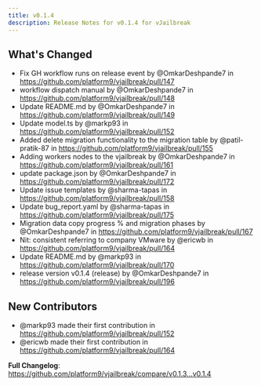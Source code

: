 ```yaml
---
title: v0.1.4
description: Release Notes for v0.1.4 for vJailbreak
---
```


## What's Changed
* Fix GH workflow runs on release event by @OmkarDeshpande7 in https://github.com/platform9/vjailbreak/pull/147
* workflow dispatch manual by @OmkarDeshpande7 in https://github.com/platform9/vjailbreak/pull/148
* Update README.md by @OmkarDeshpande7 in https://github.com/platform9/vjailbreak/pull/149
* Update model.ts by @markp93 in https://github.com/platform9/vjailbreak/pull/152
* Added delete migration functionality to the migration table by @patil-pratik-87 in https://github.com/platform9/vjailbreak/pull/155
* Adding workers nodes to the vjailbreak by @OmkarDeshpande7 in https://github.com/platform9/vjailbreak/pull/161
* update package.json by @OmkarDeshpande7 in https://github.com/platform9/vjailbreak/pull/172
* Update issue templates by @sharma-tapas in https://github.com/platform9/vjailbreak/pull/158
* Update bug_report.yaml by @sharma-tapas in https://github.com/platform9/vjailbreak/pull/175
* Migration data copy progress % and migration phases by @OmkarDeshpande7 in https://github.com/platform9/vjailbreak/pull/167
* Nit: consistent referring to company VMware by @ericwb in https://github.com/platform9/vjailbreak/pull/164
* Update README.md by @markp93 in https://github.com/platform9/vjailbreak/pull/170
* release version v0.1.4 (release) by @OmkarDeshpande7 in https://github.com/platform9/vjailbreak/pull/196

## New Contributors
* @markp93 made their first contribution in https://github.com/platform9/vjailbreak/pull/152
* @ericwb made their first contribution in https://github.com/platform9/vjailbreak/pull/164

**Full Changelog**: https://github.com/platform9/vjailbreak/compare/v0.1.3...v0.1.4
